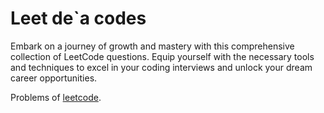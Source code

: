 # Leet de`a codes

Embark on a journey of growth and mastery with this comprehensive collection of LeetCode questions. Equip yourself with the necessary tools and techniques to excel in your coding interviews and unlock your dream career opportunities.

Problems of [leetcode](https://leetcode.com/problems/).

